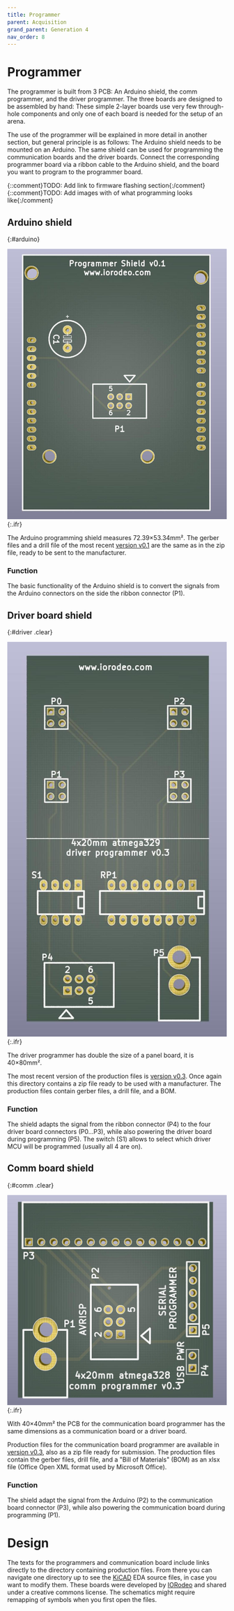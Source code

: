 ```yaml
---
title: Programmer
parent: Acquisition
grand_parent: Generation 4
nav_order: 8
---
```


# Programmer

The programmer is built from 3 PCB: An Arduino shield, the comm programmer, and the driver programmer. The three boards are designed to be assembled by hand: These simple 2-layer boards use very few through-hole components and only one of each board is needed for the setup of an arena. 

The use of the programmer will be explained in more detail in another section, but general principle is as follows: The Arduino shield needs to be mounted on an Arduino. The same shield can be used for programming the communication boards and the driver boards. Connect the corresponding programmer board via a ribbon cable to the Arduino shield, and the board you want to program to the programmer board.

{::comment}TODO: Add link to firmware flashing section{:/comment}
{::comment}TODO: Add images with of what programming looks like{:/comment}

## Arduino shield
{:#arduino}

![A rendering of the Arduino shield](../assets/arduino_shield_render.jpg){:.ifr}

The Arduino programming shield measures 72.39×53.34mm². The gerber files and a drill file of the most recent [version v0.1](https://github.com/floesche/panels_g4_hardware/tree/master/atmega328/four_panel/20mm_matrix/ver3/programmer/prog_shield/gerber_v0p1) are the same as in the zip file, ready to be sent to the manufacturer. 

### Function

The basic functionality of the Arduino shield is to convert the signals from the Arduino connectors on the side the ribbon connector (P1).

## Driver board shield
{:#driver .clear}

![A rendering of the driver board programmer](../assets/driver_shield_render.jpg){:.ifr}

The driver programmer has double the size of a panel board, it is 40×80mm².

The most recent version of the production files is [version v0.3](https://github.com/floesche/panels_g4_hardware/tree/master/atmega328/four_panel/20mm_matrix/ver3/programmer/driver_programmer/gerber_v0p3). Once again this directory contains a zip file ready to be used with a manufacturer. The production files contain gerber files, a drill file, and a BOM.

### Function

The shield adapts the signal from the ribbon connector (P4) to the four driver board connectors (P0…P3), while also powering the driver board during programming (P5). The switch (S1) allows to select which driver MCU will be programmed (usually all 4 are on).

## Comm board shield
{:#comm .clear}

![A rendering of the communication board programmer](../assets/comm_shield_render.jpg){:.ifr}

With 40×40mm² the PCB for the communication board programmer has the same dimensions as a communication board or a driver board.
  
Production files for the communication board programmer are available in [version v0.3](https://github.com/floesche/panels_g4_hardware/tree/master/atmega328/four_panel/20mm_matrix/ver3/programmer/comm_programmer/gerber_v0p3), also as a zip file ready for submission. The production files contain the gerber files, drill file, and a "Bill of Materials" (BOM) as an xlsx file (Office Open XML format used by Microsoft Office). 

### Function

The shield adapt the signal from the Arduino (P2) to the communication board connector (P3), while also powering the communication board during programming (P1).

# Design

The texts for the programmers and communication board include links directly to the directory containing production files. From there you can navigate one directory up to see the [KiCAD](https://kicad-pcb.org/) EDA source files, in case you want to modify them. These boards were developed by [IORodeo](https://iorodeo.com) and shared under a creative commons license. The schematics might require remapping of symbols when you first open the files.